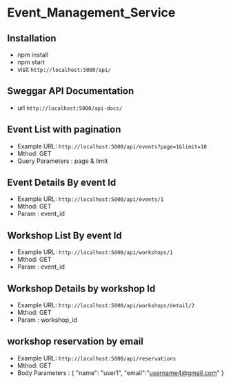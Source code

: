# Event_Management_Service


## Installation

* npm install
* npm start
* visit `http://localhost:5000/api/`
 


## Sweggar API Documentation

* url `http://localhost:5000/api-docs/`



## Event List with pagination

* Example URL: `http://localhost:5000/api/events?page=1&limit=10`
* Mthod: GET
* Query Parameters : page & limit


## Event Details By event Id

* Example URL: `http://localhost:5000/api/events/1`
* Mthod: GET
* Param : event_id



## Workshop List By event Id

* Example URL: `http://localhost:5000/api/workshops/1`
* Mthod: GET
* Param : event_id



## Workshop Details by workshop Id

* Example URL: `http://localhost:5000/api/workshops/detail/2`
* Mthod: GET
* Param : workshop_id


## workshop reservation by email

* Example URL: `http://localhost:5000/api/reservations`
* Mthod: GET
* Body Parameters : {
    "name": "user1",
    "email":"username4@gmail.com"
}

